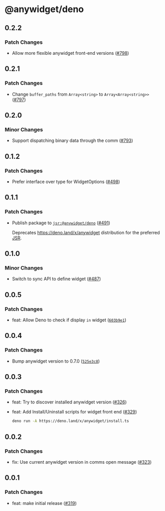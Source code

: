 # @anywidget/deno

## 0.2.2

### Patch Changes

- Allow more flexible anywidget front-end versions ([#798](https://github.com/manzt/anywidget/pull/798))

## 0.2.1

### Patch Changes

- Change `buffer_paths` from `Array<string>` to `Array<Array<string>>` ([#797](https://github.com/manzt/anywidget/pull/797))

## 0.2.0

### Minor Changes

- Support dispatching binary data through the comm ([#793](https://github.com/manzt/anywidget/pull/793))

## 0.1.2

### Patch Changes

- Prefer interface over type for WidgetOptions ([#498](https://github.com/manzt/anywidget/pull/498))

## 0.1.1

### Patch Changes

- Publish package to [`jsr:@anywidget/deno`](https://jsr.io/@anywidget/deno) ([#491](https://github.com/manzt/anywidget/pull/491))

  Deprecates https://deno.land/x/anywidget distribution for the preferred
  [JSR](https://jsr.io).

## 0.1.0

### Minor Changes

- Switch to sync API to define widget ([#487](https://github.com/manzt/anywidget/pull/487))

## 0.0.5

### Patch Changes

- feat: Allow Deno to check if display `in` widget
  ([`603b9e1`](https://github.com/manzt/anywidget/commit/603b9e1ab1cb1fa0aebcce37e8944a65853f0679))

## 0.0.4

### Patch Changes

- Bump anywidget version to 0.7.0
  ([`525e3c8`](https://github.com/manzt/anywidget/commit/525e3c8a6e9632bd7d4d1d4483d7381c32445428))

## 0.0.3

### Patch Changes

- feat: Try to discover installed anywidget version
  ([#326](https://github.com/manzt/anywidget/pull/326))

- feat: Add Install/Uninstall scripts for widget front end
  ([#329](https://github.com/manzt/anywidget/pull/329))

  ```sh
  deno run -A https://deno.land/x/anywidget/install.ts
  ```

## 0.0.2

### Patch Changes

- fix: Use current anywidget version in comms open message
  ([#323](https://github.com/manzt/anywidget/pull/323))

## 0.0.1

### Patch Changes

- feat: make initial release
  ([#319](https://github.com/manzt/anywidget/pull/319))
